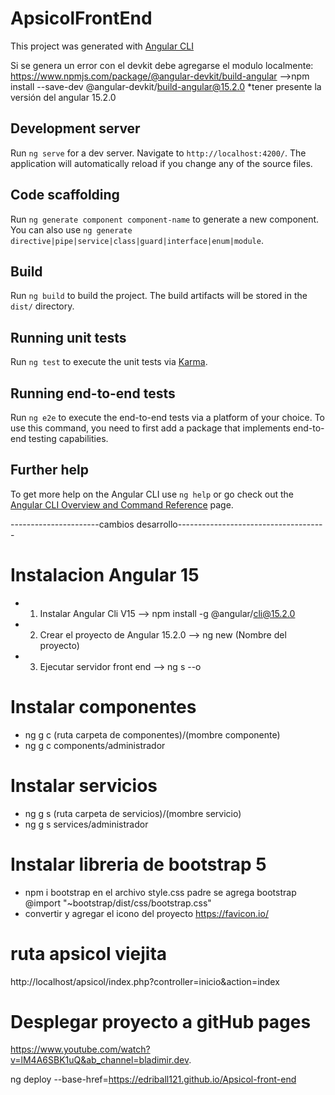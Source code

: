 # ApsicolFrontEnd

This project was generated with [Angular CLI](https://github.com/angular/angular-cli) 

Si se genera un error con el devkit debe agregarse el modulo localmente:
https://www.npmjs.com/package/@angular-devkit/build-angular
-->npm install --save-dev @angular-devkit/build-angular@15.2.0
*tener presente la versión del angular 15.2.0

## Development server

Run `ng serve` for a dev server. Navigate to `http://localhost:4200/`. The application will automatically reload if you change any of the source files.

## Code scaffolding

Run `ng generate component component-name` to generate a new component. You can also use `ng generate directive|pipe|service|class|guard|interface|enum|module`.

## Build

Run `ng build` to build the project. The build artifacts will be stored in the `dist/` directory.

## Running unit tests

Run `ng test` to execute the unit tests via [Karma](https://karma-runner.github.io).

## Running end-to-end tests

Run `ng e2e` to execute the end-to-end tests via a platform of your choice. To use this command, you need to first add a package that implements end-to-end testing capabilities.

## Further help

To get more help on the Angular CLI use `ng help` or go check out the [Angular CLI Overview and Command Reference](https://angular.io/cli) page.

----------------------cambios desarrollo-------------------------------------

# Instalacion Angular 15
- 1. Instalar Angular Cli V15
--> npm install -g @angular/cli@15.2.0

- 2. Crear el proyecto de Angular 15.2.0
--> ng new (Nombre del proyecto)

- 3. Ejecutar servidor front end
--> ng s --o

# Instalar componentes
- ng g c (ruta carpeta de componentes)/(mombre componente)
- ng g c components/administrador

# Instalar servicios
- ng g s (ruta carpeta de servicios)/(mombre servicio)
- ng g s services/administrador

# Instalar libreria de bootstrap 5
- npm i bootstrap
en el archivo style.css padre se agrega bootstrap
@import "~bootstrap/dist/css/bootstrap.css"
- convertir y agregar el icono del proyecto https://favicon.io/

# ruta apsicol viejita
http://localhost/apsicol/index.php?controller=inicio&action=index

# Desplegar proyecto a gitHub pages
https://www.youtube.com/watch?v=lM4A6SBK1uQ&ab_channel=bladimir.dev.

ng deploy --base-href=https://edriball121.github.io/Apsicol-front-end
